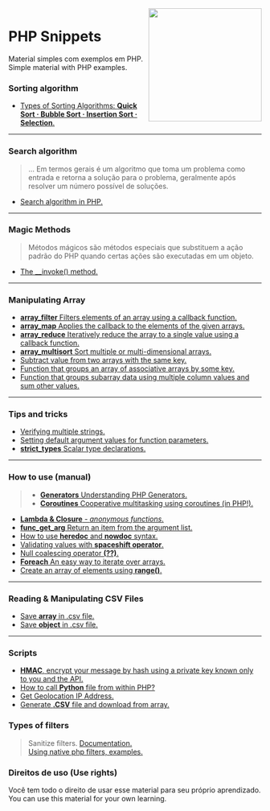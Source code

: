 <img src="https://i.ibb.co/M6nBBb0/mascote.png" align="right" width="225">

# PHP Snippets

<p>
  Material simples com exemplos em PHP.<br/>
  Simple material with PHP examples.
</p>

### Sorting algorithm

* [Types of Sorting Algorithms: <b>Quick Sort · Bubble Sort · Insertion Sort · Selection</b>.](https://github.com/JoseMateusCamargo/php/tree/main/sorting-algorithm#readme)

----

### Search algorithm

> ... Em termos gerais é um algoritmo que toma um problema como entrada e retorna a solução para o problema,
> geralmente após resolver um número possível de soluções.

* [Search algorithm in PHP.](https://github.com/JoseMateusCamargo/php/blob/main/search-algorithm/README.md)

----

### Magic Methods

> Métodos mágicos são métodos especiais que substituem a ação padrão do PHP quando certas ações são executadas
> em um objeto.

* [The __invoke() method.](https://github.com/JoseMateusCamargo/php/blob/main/magic_methods/invoke.php)

---

### Manipulating Array

* [<b>array_filter</b> Filters elements of an array using a callback function.](https://github.com/JoseMateusCamargo/php/blob/main/array-manipulating/array_filter.php)
* [<b>array_map</b> Applies the callback to the elements of the given arrays.](https://github.com/JoseMateusCamargo/php/blob/main/array-manipulating/array_map.php)
* [<b>array_reduce</b> Iteratively reduce the array to a single value using a callback function.](https://github.com/JoseMateusCamargo/php/blob/main/array-manipulating/array_reduce.php)
* [<b>array_multisort</b> Sort multiple or multi-dimensional arrays.](https://github.com/JoseMateusCamargo/php/blob/main/array-manipulating/array_multisort.php)
* [Subtract value from two arrays with the same key.](https://github.com/JoseMateusCamargo/php/blob/main/arrays-manipulating/array_subtract.php)
* [Function that groups an array of associative arrays by some key.](https://github.com/JoseMateusCamargo/php/blob/main/arrays-manipulating/group_array_associative_by_key.php)
* [Function that groups subarray data using multiple column values and sum other values.](https://github.com/JoseMateusCamargo/php/blob/main/arrays-manipulating/group_array_multiple_column.php)

---

### Tips and tricks

* [Verifying multiple strings.](https://github.com/JoseMateusCamargo/php/blob/main/tips-and-tricks/verifying_multiple_strings.php)
* [Setting default argument values for function parameters.](https://github.com/JoseMateusCamargo/php/blob/main/tips-and-tricks/param_default.php)
* [<b>strict_types</b> Scalar type declarations.](https://github.com/JoseMateusCamargo/php/blob/main/tips-and-tricks/strict_types.php)

---

### How to use (manual)

> * [<b>Generators</b> Understanding PHP Generators.](https://github.com/JoseMateusCamargo/php/tree/main/generators)
>* [<b>Coroutines</b> Cooperative multitasking using coroutines (in PHP!).](https://github.com/JoseMateusCamargo/php/tree/main/coroutine)

* [<b>Lambda & Closure</b> - <i>anonymous functions</i>.](https://github.com/JoseMateusCamargo/php/blob/main/how-to-use/lambda_closure.php)
* [<b>func_get_arg</b> Return an item from the argument list.](https://github.com/JoseMateusCamargo/php/blob/main/how-to-use/func_get_arg.php)
* [How to use <b>heredoc</b> and <b>nowdoc</b> syntax.](https://github.com/JoseMateusCamargo/php/blob/main/how-to-use/heredoc_nowdoc_syntax.php)
* [Validating values with <b>spaceshift operator</b>.](https://github.com/JoseMateusCamargo/php/blob/main/how-to-use/spaceshift_operator.php)
* [Null coalescing operator <b>(??)</b>.](https://github.com/JoseMateusCamargo/php/blob/main/how-to-use/null_coalescing_operator.php)
* [<b>Foreach</b> An easy way to iterate over arrays.](https://github.com/JoseMateusCamargo/php/blob/main/how-to-use/foreach.php)
* [Create an array of elements using <b>range()</b>.](https://github.com/JoseMateusCamargo/php/blob/main/how-to-use/range.php)

----

### Reading & Manipulating CSV Files

* [Save <b>array</b> in .csv file.](https://github.com/JoseMateusCamargo/php/blob/main/csv-manipulating/save_array_in_csv.php)
* [Save <b>object</b> in .csv file.](https://github.com/JoseMateusCamargo/php/blob/main/csv-manipulating/save_object_to_csv.php)

----

### Scripts

* [<b>HMAC</b>, encrypt your message by hash using a private key known only to you and the API.](https://github.com/JoseMateusCamargo/php/blob/main/scripts/hmac-verification.php)
* [How to call <b>Python</b> file from within PHP?](https://github.com/JoseMateusCamargo/php/tree/main/scripts/run_python)
* [Get Geolocation IP Address.](https://github.com/JoseMateusCamargo/php/blob/main/scripts/get_geolocation.php)
* [Generate <b>.CSV</b> file and download from array.](https://github.com/JoseMateusCamargo/php/blob/main/scripts/csv_array.php)

### Types of filters

> Sanitize filters. [Documentation.](https://www.php.net/manual/en/filter.filters.sanitize.php)  
> [Using native php filters, examples.](https://github.com/JoseMateusCamargo/php/blob/main/how-to-use/sanitize.php)

### Direitos de uso (Use rights)

<p>
  Você tem todo o direito de usar esse material para seu próprio aprendizado.<br/>
  You can use this material for your own learning.
</p>